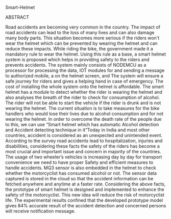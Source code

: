 Smart-Helmet

ABSTRACT
          
Road accidents are becoming very common in the country. The impact of road accidents can lead to the loss of many lives and can also damage many body parts. This situation becomes more serious if the riders won't wear the helmet which can be prevented by wearing the helmet and can reduce these impacts. 
While riding the bike, the government made it a mandatory rule to wear the helmet. Using this rule as a base, a smart helmet system is proposed which helps in providing safety to the riders and prevents accidents. The system mainly consists of NODEMCU as a processor for processing the data, IOT modules for and sending a message to authorized mobile, 
a on the helmet screen, and The system will ensure a safe journey for riders and gives a helping hand in case of emergency. The cost of installing the whole system onto the helmet is affordable. The smart helmet has a module to detect whether the rider is wearing the helmet and also analyses the breath of the rider to check for consumption of alcohol.
The rider will not be able to start the vehicle if the rider is drunk and is not wearing the helmet. The current situation is to take measures for the bike handlers who would lose their lives due to alcohol consumption and for not wearing the helmet. In order to overcome the death rate of the people due to this, 
we can use “Smart helmet which has automatic Alcohol detection and Accident detecting technique in it”Today in India and most other countries, accident is considered as an unexpected and unintended event. According to the survey road accidents lead to hospitalization, injuries and disabilities, 
considering these facts the safety of the riders has become a most crucial and important issue and concern in majority of the countries. The usage of two wheeler’s vehicles is increasing day by day for transport convenience we need to have proper  Safety and efficient measures to handle accidents. MQ3 sensor is also embedded in the helmet to check whether the motorcyclist has consumed alcohol or not. 
The sensor data captured is stored in the cloud so that the accident information can be fetched anywhere and anytime at a faster rate. Considering the above facts, the prototype of smart helmet is designed and implemented to enhance the safety of the motorcyclist. This new idea will reduce the risk of motorcyclist life.
The experimental results confined that the developed prototype model gives 84% accurate result of the accident detection and concerned persons will receive notification message.
